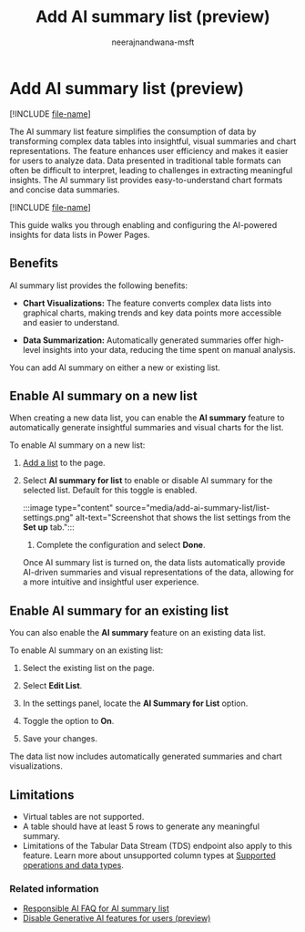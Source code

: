 ﻿---
title: Add AI summary list (preview)
description: Learn more about how the AI summary list feature works to simplify and summarize data in Microsoft Power Pages.
author: neerajnandwana-msft
ms.topic: conceptual
ms.date: 09/13/2024
ms.author: nenandw
ms.reviewer: dmartens
ms.collection:
 - bap-ai-copilot
contributors:
    - dmartens
    - tapanm
---

# Add AI summary list (preview)

[!INCLUDE [file-name](~/../shared-content/shared/preview-includes/preview-banner.md)]

The AI summary list feature simplifies the consumption of data by transforming complex data tables into insightful, visual summaries and chart representations. The feature enhances user efficiency and makes it easier for users to analyze data. Data presented in traditional table formats can often be difficult to interpret, leading to challenges in extracting meaningful insights. The AI summary list provides easy-to-understand chart formats and concise data summaries.

[!INCLUDE [file-name](~/../shared-content/shared/preview-includes/preview-note-pp.md)]

This guide walks you through enabling and configuring the AI-powered insights for data lists in Power Pages.

## Benefits

AI summary list provides the following benefits:

- **Chart Visualizations:** The feature converts complex data lists into graphical charts, making trends and key data points more accessible and easier to understand.

- **Data Summarization:** Automatically generated summaries offer high-level insights into your data, reducing the time spent on manual analysis.

You can add AI summary on either a new or existing list.

## Enable AI summary on a new list

When creating a new data list, you can enable the **AI summary** feature to automatically generate insightful summaries and visual charts for the list.

To enable AI summary on a new list:

1. [Add a list](/power-pages/getting-started/add-list) to the page.

1. Select **AI summary for list** to enable or disable AI summary for the selected list. Default for this toggle is enabled.

   :::image type="content" source="media/add-ai-summary-list/list-settings.png" alt-text="Screenshot that shows the list settings from the **Set up** tab.":::

   1. Complete the configuration and select **Done**.

   Once AI summary list is turned on, the data lists automatically provide AI-driven summaries and visual representations of the data, allowing for a more intuitive and insightful user experience.

## Enable AI summary for an existing list

You can also enable the **AI summary** feature on an existing data list.

To enable AI summary on an existing list:

1. Select the existing list on the page.

1. Select **Edit List**.

1. In the settings panel, locate the **AI Summary for List** option.

1. Toggle the option to **On**.

1. Save your changes.

The data list now includes automatically generated summaries and chart visualizations.

## Limitations

- Virtual tables are not supported.
- A table should have at least 5 rows to generate any meaningful summary.
- Limitations of the Tabular Data Stream (TDS) endpoint also apply to this feature. Learn more about unsupported column types at [Supported operations and data types](/power-apps/developer/data-platform/dataverse-sql-query#supported-operations-and-data-types).

### Related information

- [Responsible AI FAQ for AI summary list](../faqs-ai-summary-list.md)
- [Disable Generative AI features for users (preview)](../admin/copilot-governance.md)
